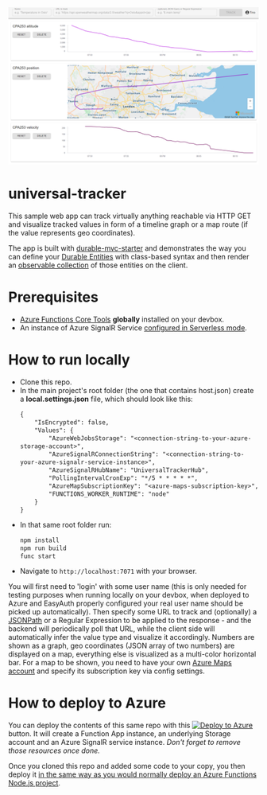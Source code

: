 ![logo](https://raw.githubusercontent.com/scale-tone/durable-mvc-samples/main/universal-tracker/screenshot1.png)
# universal-tracker

This sample web app can track virtually anything reachable via HTTP GET and visualize tracked values in form of a timeline graph or a map route (if the value represents geo coordinates).

The app is built with [durable-mvc-starter](https://github.com/scale-tone/durable-mvc-starter) and demonstrates the way you can define your [Durable Entities](https://docs.microsoft.com/en-us/azure/azure-functions/durable/durable-functions-entities?tabs=javascript) with class-based syntax and then render an [observable collection](https://mobx.js.org/observable-state.html) of those entities on the client.

# Prerequisites
* [Azure Functions Core Tools](https://www.npmjs.com/package/azure-functions-core-tools) **globally** installed on your devbox.
* An instance of Azure SignalR Service [configured in Serverless mode](https://docs.microsoft.com/en-us/azure/azure-signalr/concept-service-mode#serverless-mode).

# How to run locally

* Clone this repo.
* In the main project's root folder (the one that contains host.json) create a **local.settings.json** file, which should look like this:
  ```
  {
      "IsEncrypted": false,
      "Values": {
          "AzureWebJobsStorage": "<connection-string-to-your-azure-storage-account>",
          "AzureSignalRConnectionString": "<connection-string-to-your-azure-signalr-service-instance>",
          "AzureSignalRHubName": "UniversalTrackerHub",
          "PollingIntervalCronExp": "*/5 * * * * *",
          "AzureMapSubscriptionKey": "<azure-maps-subscription-key>",
          "FUNCTIONS_WORKER_RUNTIME": "node"
      }
  }
  ```
* In that same root folder run:
  ```
  npm install
  npm run build
  func start
  ```
* Navigate to `http://localhost:7071` with your browser.

You will first need to 'login' with some user name (this is only needed for testing purposes when running locally on your devbox, when deployed to Azure and EasyAuth properly configured your real user name should be picked up automatically). Then specify some URL to track and (optionally) a [JSONPath](https://www.npmjs.com/package/jsonpath) or a Regular Expression to be applied to the response - and the backend will periodically poll that URL, while the client side will automatically infer the value type and visualize it accordingly. Numbers are shown as a graph, geo coordinates (JSON array of two numbers) are displayed on a map, everything else is visualized as a multi-color horizontal bar. For a map to be shown, you need to have your own [Azure Maps account](https://docs.microsoft.com/en-us/azure/azure-maps/how-to-manage-authentication#manage-and-rotate-shared-keys) and specify its subscription key via config settings.

# How to deploy to Azure

You can deploy the contents of this same repo with this
[![Deploy to Azure](https://aka.ms/deploytoazurebutton)](https://portal.azure.com/#create/Microsoft.Template/uri/https%3A%2F%2Fraw.githubusercontent.com%2Fscale-tone%2Fdurable-mvc-samples%2Fmain%2Funiversal-tracker%2Farm-template.json) button. It will create a Function App instance, an underlying Storage account and an Azure SignalR service instance. *Don't forget to remove those resources once done.*

Once you cloned this repo and added some code to your copy, you then deploy it [in the same way as you would normally deploy an Azure Functions Node.js project](https://docs.microsoft.com/en-us/azure/azure-functions/functions-reference-node?tabs=v2#deploying-with-dependencies).

